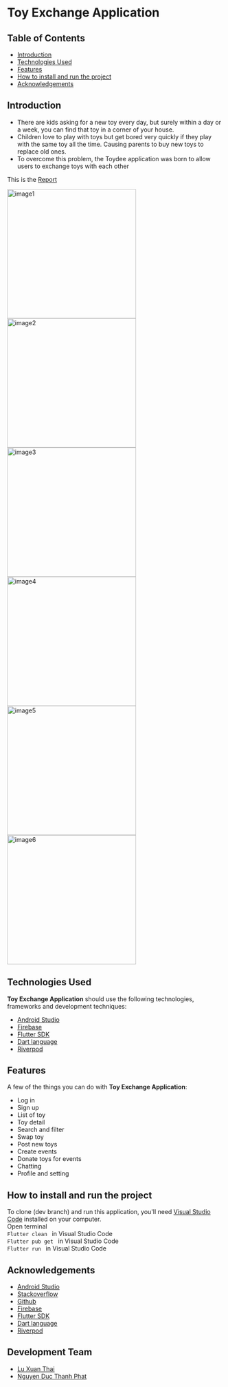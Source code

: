 
# Toy Exchange Application


## Table of Contents
* [Introduction](#introduction)
* [Technologies Used](#technologies-used)
* [Features](#features)
* [How to install and run the project](#how-to-install-and-run-the-project)
* [Acknowledgements](#acknowledgements)


## Introduction
- There are kids asking for a new toy every day, but surely within a day or a week, you can find that toy in a corner of your house. 
- Children love to play with toys but get bored very quickly if they play with the same toy all the time. Causing parents to buy new toys to replace old ones. 
- To overcome this problem, the Toydee application was born to allow users to exchange toys with each other

This is the [Report](https://drive.google.com/file/d/1vN2MT3g5AQ9TS09GGMVaU2NULDNCrtQP/view?usp=sharing)

<p align="left" width="100%">
    <img width="300" alt="image1" src="assets/Picture1.png"> 
    <img width="300" alt="image2" src="assets/Picture2.png">
    <img width="300" alt="image3" src="assets/Picture3.png">
    <img width="300" alt="image4" src="assets/Picture4.png">
    <img width="300" alt="image5" src="assets/Picture5.png">
    <img width="300" alt="image6" src="assets/Picture6.png">
</p>





## Technologies Used
**Toy Exchange Application** should use the following technologies, frameworks and development techniques:

- [Android Studio](https://developer.android.com/studio) 
- [Firebase](https://firebase.google.com/) 
- [Flutter SDK](https://flutter.dev/) 
- [Dart language](https://dart.dev/) 
- [Riverpod](https://riverpod.dev/) 



## Features
A few of the things you can do with **Toy Exchange Application**:
- Log in
- Sign up
- List of toy
- Toy detail
- Search and filter
- Swap toy
- Post new toys
- Create events
- Donate toys for events
- Chatting
- Profile and setting



## How to install and run the project
To clone (dev branch) and run this application, you'll need [Visual Studio Code](https://code.visualstudio.com/) installed on your computer. <br />
Open terminal <br />
`Flutter clean ` in Visual Studio Code <br />
`Flutter pub get ` in Visual Studio Code <br />
`Flutter run ` in Visual Studio Code <br />


## Acknowledgements
- [Android Studio](https://developer.android.com/studio)  <br />
- [Stackoverflow](https://stackoverflow.com/) <br />
- [Github](https://github.com/) <br />
- [Firebase](https://firebase.google.com/)  <br />
- [Flutter SDK](https://flutter.dev/)  <br />
- [Dart language](https://dart.dev/)  <br />
- [Riverpod](https://riverpod.dev/)  <br />

## Development Team
- [Lu Xuan Thai](https://github.com/xuanthai2)
- [Nguyen Duc Thanh Phat](https://github.com/thanhphat219)


